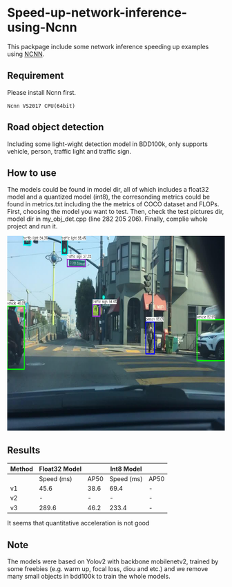 # Speed-up-network-inference-using-Ncnn
This packpage include some network inference speeding up examples using [NCNN](https://github.com/Tencent/ncnn).

## Requirement
Please install Ncnn first.
```
Ncnn VS2017 CPU(64bit)
```

## Road object detection
Including some light-wight detection model in BDD100k, only supports vehicle, person, traffic light and traffic sign.

## How to use
The models could be found in model dir, all of which includes a float32 model and a quantized model (int8), the corresonding metrics could be found in metrics.txt including the the metrics of COCO dataset and FLOPs. 
First, choosing the model you want to test. Then, check the test pictures dir, model dir in my_obj_det.cpp (line 282 205 206). Finally, complie whole project and run it. 

<div align=center><img width="750" height="450" src="obj_detection/example/3.png"></div> 

## Results 
| Method | Float32 Model |       | Int8 Model   |      |
|--------|---------------|-------|--------------|------|
|        | Speed \(ms\)  | AP50  | Speed \(ms\) | AP50 |
| v1     | 45\.6         | 38\.6 | 69\.4        | \-   |
| v2     | \-            | \-    | \-           | \-   |
| v3     | 289\.6        | 46\.2 | 233\.4       | \-   |
It seems that quantitative acceleration is not good
## Note
The models were based on Yolov2 with backbone mobilenetv2, trained by some freebies (e.g. warm up, focal loss, diou and etc.) and we remove many small objects in bdd100k to train the whole models.

